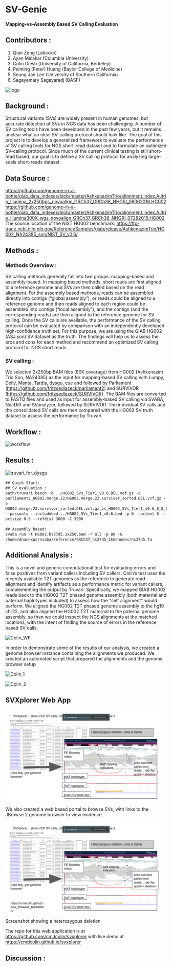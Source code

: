 # SV-Genie
#### Mapping-vs-Assembly Based SV Calling Evaluation

## Contributors :
1. Qian Zeng (Labcorp)
2. Ayan Malakar (Columbia University)
3. Colin Diesh (University of California, Berkeley)
4. Peiming (Peter) Huang (Baylor College of Medicine)
5. Seung Jae Lee (University of Southern California)
6. Sagayamary Sagayaradj (BASF)

![logo](https://github.com/collaborativebioinformatics/SVHack_assemblyvmapping/assets/22775490/2bab3b86-3584-4cc6-9caa-d43e8320c2dd)

## Background :
Structural variants (SVs) are widely present in human genomes, but accurate detection of SVs in NGS data has been challenging.  A number of SV calling tools have been developed in the past few years, but it remains unclear what an ideal SV-calling protocol should look like.  The goal of this project is to develop a generalized framework to evaluate the performance of SV calling tools for NGS short-read dataset and to formulate an optimized SV-calling protocol. Since much of the current clinical testing is still short-read based, our goal is to define a SV calling protocol for analyzing large-scale short-reads dataset.

## Data Source :
https://github.com/genome-in-a-bottle/giab_data_indexes/blob/master/AshkenazimTrio/alignment.index.AJtrio_Illumina_2x250bps_novoalign_GRCh37_GRCh38_NHGRI_06062016.HG002
https://github.com/genome-in-a-bottle/giab_data_indexes/blob/master/AshkenazimTrio/alignment.index.AJtrio_Illumina300X_wgs_novoalign_GRCh37_GRCh38_NHGRI_07282015.HG002
The source location of the NIST HG002 benchmark: https://ftp-trace.ncbi.nlm.nih.gov/ReferenceSamples/giab/release/AshkenazimTrio/HG002_NA24385_son/NIST_SV_v0.6/

## Methods :
### Methods Overview :
SV calling methods generally fall into two groups:  mapping-based and assembly-based.   In mapping based methods, short reads are first aligned to a reference genome and SVs are then called based on the read alignment.  For the assembly based methods, reads can be assembled directly into contigs (“global assembly”), or reads could be aligned to a reference genome and then reads aligned to each region could be assembled into contigs (“local assembly”), and the contigs (and the corresponding reads) are then aligned to the reference genome for SV calling.
Once the SV calls are available, the performance of the SV calling protocol can be evaluated by comparison with an independently developed high-confidence truth set.  For this purpose, we are using the GIAB HG002 (ASJ son) SV dataset as the truth.  The findings will help us to assess the pros and cons for each method and recommend an optimized SV calling protocol for NGS short reads.

### SV calling :
We selected 2x250bp BAM files (80X coverage) from HG002 (Ashkenazim Trio Son, NA24385) as the input for mapping-based SV calling with Lumpy, Delly, Manta, Tardis, dysgu, cue and followed by Parliament (https://github.com/fritzsedlazeck/parliament2) and SURVIVOR (https://github.com/fritzsedlazeck/SURVIVOR).  The BAM files are converted to FASTQ files and used as input for assembly-based SV calling via SVABA, NucDiff and SVanalyzer, followed by SURVIVOR.  The individual SV calls and the consolidated SV calls are then compared with the HG002 SV truth dataset to assess the performance by Truvari.

## Workflow :

![workflow](https://github.com/collaborativebioinformatics/SVHack_assemblyvmapping/assets/22775490/14750f46-41f1-4663-804c-3e2b1400e34b)

## Results :

![truvari_for_dysgu](https://github.com/collaborativebioinformatics/SVHack_assemblyvmapping/assets/22775490/50e8debe-0352-4464-873b-62fd82d267ce)

```
## Quick Start:
## SV evaluation :
path/truvari bench -b ../HG002_SVs_Tier1_v0.6.DEL.vcf.gz -c parliament2_HG002.merge.22/HG002.merge.22.survivor_sorted.DEL.vcf.gz -o HG002.merge.22.survivor_sorted.DEL.vcf.gz_vs_HG002_SVs_Tier1_v0.6_0_0_0.5_3000_3000 --passonly --includebed ../HG002_SVs_Tier1_v0.6.bed -p 0 --pctovl 0 --pctsize 0.5 --refdist 3000 -C 3000

## Assembly based:
svaba run -t HG002.hs37d5.2x250.bam -r all -p 80 -G /home/dnanexus/svaba/reference/GRCh37_hs37d5_1kGenomes/hs37d5.fa
```
## Additional Analysis :
This is a novel and generic computational test for evaluating errors and false positives from variant callers including SV callers.  Colin’s test uses the recently available T2T genomes as the reference to generate read alignment and identify artifacts as a performance metric for variant callers, complementing the output by Truvari.
Specifically, we mapped GIAB HG002 reads back to the HG002 T2T phased genome assembly (both maternal and paternal haplotypes included) to assess how the "self alignment" would perform. We aligned the HG002 T2T phased genome assembly to the hg19 chr22, and also aligned the HG002 T2T maternal to the paternal genome assembly, so then we could inspect the NGS alignments at the matched locations, with the intent of finding the source of errors in the reference based SV calls.

![Colin_WF](https://github.com/collaborativebioinformatics/SVHack_assemblyvmapping/assets/22775490/41931ccf-8714-4471-b5b1-1458a76615d5)

In order to demonstrate some of the results of our analysis, we created a genome browser instance containing the alignments we produced. We created an automated script that prepared the alignments and the genome browser setup

![Colin_1](https://github.com/collaborativebioinformatics/SVHack_assemblyvmapping/assets/22775490/b6a1e7d6-b843-4fc0-84b6-d2f899eba23f)

![Colin_2](https://github.com/collaborativebioinformatics/SVHack_assemblyvmapping/assets/22775490/bd61fed4-bf86-4b8a-90b5-fbfb19353713)

## SVXplorer Web App

![](img/1.png)

We also created a web based portal to browse SVs, with links to the JBrowse 2 genome browser to view evidence

![](img/2.png)

Screenshot showing a heterozygous deletion


The repo for this web application is at https://github.com/cmdcolin/svxplorer  with live demo at https://cmdcolin.github.io/svxplorer


## Discussion :

